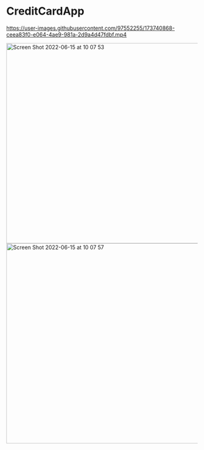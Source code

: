 # CreditCardApp

https://user-images.githubusercontent.com/97552255/173740868-ceea83f0-e064-4ae9-981a-2d9a4d47fdbf.mp4

<img width="526" alt="Screen Shot 2022-06-15 at 10 07 53" src="https://user-images.githubusercontent.com/97552255/173740956-604a8165-dd5d-47ba-8bef-39c289b0e600.png">

<img width="526" alt="Screen Shot 2022-06-15 at 10 07 57" src="https://user-images.githubusercontent.com/97552255/173740962-381c4b73-f869-4b77-8bca-bb034d83ff33.png">
